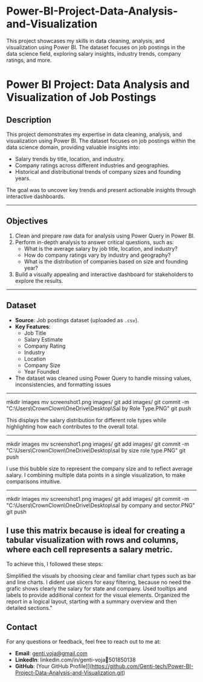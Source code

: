 # Power-BI-Project-Data-Analysis-and-Visualization
This project showcases my skills in data cleaning, analysis, and visualization using Power BI. The dataset focuses on job postings in the data science field, exploring salary insights, industry trends, company ratings, and more.
# Power BI Project: Data Analysis and Visualization of Job Postings

## Description

This project demonstrates my expertise in data cleaning, analysis, and visualization using Power BI. The dataset focuses on job postings within the data science domain, providing valuable insights into:
- Salary trends by title, location, and industry.
- Company ratings across different industries and geographies.
- Historical and distributional trends of company sizes and founding years.

The goal was to uncover key trends and present actionable insights through interactive dashboards.

---

## Objectives

1. Clean and prepare raw data for analysis using Power Query in Power BI.
2. Perform in-depth analysis to answer critical questions, such as:
   - What is the average salary by job title, location, and industry?
   - How do company ratings vary by industry and geography?
   - What is the distribution of companies based on size and founding year?
3. Build a visually appealing and interactive dashboard for stakeholders to explore the results.

---

## Dataset

- **Source**: Job postings dataset (uploaded as `.csv`).
- **Key Features**:
  - Job Title
  - Salary Estimate
  - Company Rating
  - Industry
  - Location
  - Company Size
  - Year Founded
- The dataset was cleaned using Power Query to handle missing values, inconsistencies, and formatting issues



---
mkdir images
mv screenshot1.png images/
git add images/
git commit -m "C:\Users\CrownClown\OneDrive\Desktop\Sal by Role Type.PNG"
git push


This displays the salary distribution for different role types while highlighting how each contributes to the overall total.

---
mkdir images
mv screenshot1.png images/
git add images/
git commit -m "C:\Users\CrownClown\OneDrive\Desktop\sal by size role type.PNG"
git push


I use this bubble size to represent the company size and to reflect average salary.
I combining multiple data points in a single visualization, to make comparisons intuitive.

---
mkdir images
mv screenshot1.png images/
git add images/
git commit -m "C:\Users\CrownClown\OneDrive\Desktop\sal by company and sector.PNG"
git push

I use this matrix  because is ideal for creating a tabular visualization with rows and columns, where each cell represents a salary metric.
-----------------------------------------

To achieve this, I followed these steps:

Simplified the visuals by choosing clear and familiar chart types such as bar and line charts.
I dident use slicers for easy filtering, because no need the grafic shows clearly the salary for state and company.
Used tooltips and labels to provide additional context for the visual elements.
Organized the report in a logical layout, starting with a summary overview and then detailed sections."

## Contact

For any questions or feedback, feel free to reach out to me at:
- **Email**: genti.voja@gmail.com
- **LinkedIn**: linkedin.com/in/genti-voja501850138
- **GitHub**: (Your GitHub Profile]](https://github.com/Genti-tech/Power-BI-Project-Data-Analysis-and-Visualization.git)



